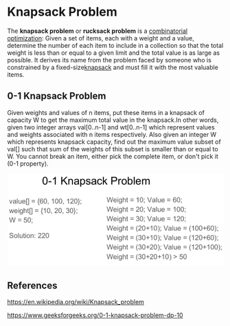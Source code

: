 # Knapsack Problem

The **knapsack problem** or **rucksack problem** is a [combinatorial optimization](https://en.wikipedia.org/wiki/Combinatorial_optimization): Given a set of items, each with a weight and a value, determine the number of each item to include in a collection so that the total weight is less than or equal to a given limit and the total value is as large as possible. It derives its name from the problem faced by someone who is constrained by a fixed-size[knapsack](https://en.wikipedia.org/wiki/Knapsack) and must fill it with the most valuable items.

## 0-1 Knapsack Problem

Given weights and values of n items, put these items in a knapsack of capacity W to get the maximum total value in the knapsack.In other words, given two integer arrays val[0..n-1] and wt[0..n-1] which represent values and weights associated with n items respectively. Also given an integer W which represents knapsack capacity, find out the maximum value subset of val[] such that sum of the weights of this subset is smaller than or equal to W. You cannot break an item, either pick the complete item, or don't pick it (0-1 property).

![image](../../media/Knapsack-Problem-image1.jpg)

## References

<https://en.wikipedia.org/wiki/Knapsack_problem>

<https://www.geeksforgeeks.org/0-1-knapsack-problem-dp-10>
